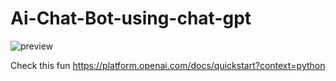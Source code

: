﻿# Ai-Chat-Bot-using-chat-gpt
![preview](https://github.com/zero07032/Ai-Chat-Bot-using-chat-gpt/assets/128919828/9a0cb048-5b81-4f05-95fa-2f85fa4e61b9)

Check this fun
https://platform.openai.com/docs/quickstart?context=python
